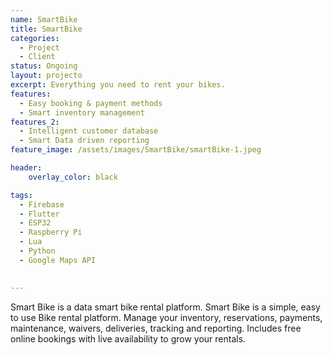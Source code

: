 ```yaml
---
name: SmartBike
title: SmartBike
categories:
  - Project
  - Client
status: Ongoing
layout: projecto
excerpt: Everything you need to rent your bikes.
features:
  - Easy booking & payment methods
  - Smart inventory management
features_2:
  - Intelligent customer database
  - Smart Data driven reporting 
feature_image: /assets/images/SmartBike/smartBike-1.jpeg

header: 
    overlay_color: black

tags:
  - Firebase
  - Flutter
  - ESP32
  - Raspberry Pi
  - Lua
  - Python
  - Google Maps API
  

---
```


Smart Bike is a data smart bike rental platform. Smart Bike is a simple, easy to use Bike rental platform. Manage your inventory, reservations, payments, maintenance, waivers, deliveries, tracking and reporting. Includes free online bookings with live availability to grow your rentals.

